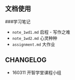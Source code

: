 ## 文档使用

###学习笔记
- `note_1wd1.md` 启程 - 写作之难
- `note_1wd2.md` 心灵种种
- `assignment.md` 大作业

## CHANGELOG

- 160311 开智学堂课程小组
